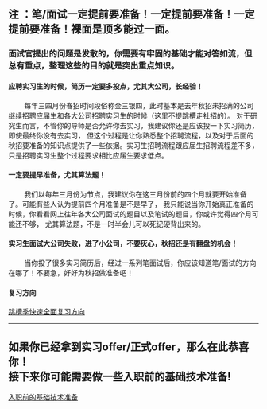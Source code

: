 ## 注 ：笔/面试一定提前要准备！一定提前要准备！一定提前要准备！裸面是顶多能过一面。
### 面试官提出的问题是发散的，你需要有牢固的基础才能对答如流，但总有重点，整理这些的目的就是突出重点知识。


#### 应聘实习生的时候，简历一定要多投点，尤其大公司，长经验！
&ensp;&ensp;&ensp;&ensp;
每年三四月份春招时间段俗称金三银四，此时基本是去年秋招未招满的公司继续招聘应届生和各大公司招聘实习生的时候（这里不提跳槽走社招的）。
对于研究生而言，不管你的导师是否允许你去实习，我建议你还是应该投一下实习简历，即使最终你没有去实习，
但这个过程是让你熟悉整个招聘流程，以及对于后面的秋招要准备的知识点提供了一些依据。实习生招聘流程跟应届生招聘流程差不多，
只是招聘实习生整个过程要求相比应届生要求低点。

#### 一定要提早准备，尤其算法题！
&ensp;&ensp;&ensp;&ensp;
我们以每年三月份为节点，我建议你在这三月份前的四个月就要开始准备了。可能有些人认为提前四个月准备是不是早了，
我只能说当你开始真正准备的时候，你看看网上往年各大公司面试的题目以及笔试的题目，你或许觉得四个月可能还不够，
尤其算法题，不是一时半会儿可以死记硬背出来的。

#### 实习生面试大公司失败，进了小公司，不要灰心，秋招还是有翻盘的机会！
&ensp;&ensp;&ensp;&ensp;
当你投了很多实习简历后，经过一系列笔面试后，你应该知道笔/面试的方向在哪了！不要急，好好为秋招做准备吧！

#### 复习方向
[跳槽季快速全面复习方向](./跳槽季快速全面复习方向.md)

---

## 如果你已经拿到实习offer/正式offer，那么在此恭喜你！<br>接下来你可能需要做一些入职前的基础技术准备!
[入职前的基础技术准备](https://github.com/JGPY/JavaWebTech)
